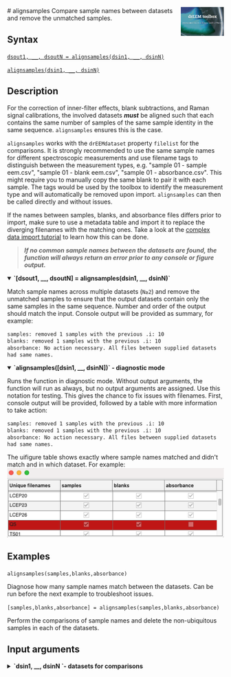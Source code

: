 <img src="top right corner logo.png" width="100" height="auto" align="right"/>
# alignsamples
Compare sample names between datasets and remove the unmatched samples.

## Syntax

[`dsout1, __, dsoutN = alignsamples(dsin1, __, dsinN)`](#syntax1)

[`alignsamples(dsin1, __, dsinN)`](#syntax2)

## Description

For the correction of inner-filter effects, blank subtractions, and Raman signal calibrations, the involved datasets ***_must_*** be aligned such that each contains the same number of samples of the same sample identity in the same sequence. `alignsamples` ensures this is the case.

`alignsamples` works with the `drEEMdataset` property `filelist` for the comparisons. It is strongly recommended to use the same sample names for different spectroscopic measurements and use filename tags to distinguish between the measurement types, e.g. "sample 01 - sample eem.csv", "sample 01 - blank eem.csv", "sample 01 - absorbance.csv". This might require you to manually copy the same blank to pair it with each sample. The tags would be used by the toolbox to identify the measurement type and will automatically be removed upon import. `alignsamples` can then be called directly and without issues.

If the names between samples, blanks, and absorbance files differs prior to import, make sure to use a metadata table and import it to replace the diverging filenames  with the matching ones. Take a look at the [complex data import tutorial](import_tutorial_02.html) to learn how this can be done.

> ***If no common sample names between the datasets are found, the function will always return an error prior to any console or figure output.***

<details open>
	<summary><b>`[dsout1, __, dsoutN] = alignsamples(dsin1, __, dsinN)`</b>
	</summary>
 <a name="syntax1"></a>

Match sample names across multiple datasets (`N≥2`) and remove the unmatched samples to ensure that the output datasets contain only the same samples in the same sequence. Number and order of the output should match the input. Console output will be provided as summary, for example:

	samples: removed 1 samples with the previous .i: 10
	blanks: removed 1 samples with the previous .i: 10
	absorbance: No action necessary. All files between supplied datasets had same names.

</details>

<details open>
	<summary><b>`alignsamples([dsin1, __, dsinN])` - diagnostic mode</b>
	</summary>
 <a name="syntax2"></a>

Runs the function in diagnostic mode. Without output arguments, the function will run as always, but no output arguments are assigned. Use this notation for testing. This gives the chance to fix issues with filenames. First, console output will be provided, followed by a table with more information to take action:

	samples: removed 1 samples with the previous .i: 10
	blanks: removed 1 samples with the previous .i: 10
	absorbance: No action necessary. All files between supplied datasets had same names.
The uifigure table shows exactly where sample names matched and didn't match and in which dataset. For example:
<img src="alignsamples_diagnostic.png" width="auto" height="auto" align="justify"/>

</details>




## Examples
`alignsamples(samples,blanks,absorbance)`

Diagnose how many sample names match between the datasets. Can be run before the next example to troubleshoot issues.

`[samples,blanks,absorbance] = alignsamples(samples,blanks,absorbance)`

Perform the comparisons of sample names and delete the non-ubiquitous samples in each of the datasets.

## Input arguments
<details>
    <summary><b>`dsin1, __, dsinN `- datasets for comparisons</b></summary>
    <i>drEEMdataset class</i>
        
A dataset of the class `drEEMdataset` that passes the validation function `data.validate(data)`. 
</details>
<!---
<details>
    <summary><b>`comment - descriptive text`</b></summary>
    <i>text of the class string or char</i>
     -->   

</details>

<!---
## Name-Value arguments
-->
